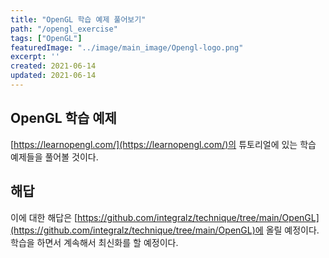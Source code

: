 ```yaml
---
title: "OpenGL 학습 예제 풀어보기"
path: "/opengl_exercise"
tags: ["OpenGL"]
featuredImage: "../image/main_image/Opengl-logo.png"
excerpt: ''
created: 2021-06-14
updated: 2021-06-14
---
```


## OpenGL 학습 예제
[https://learnopengl.com/](https://learnopengl.com/)의 튜토리얼에 있는 학습 예제들을 풀어볼 것이다.

## 해답
이에 대한 해답은 [https://github.com/integralz/technique/tree/main/OpenGL](https://github.com/integralz/technique/tree/main/OpenGL)에 올릴 예정이다. 학습을 하면서 계속해서 최신화를 할 예정이다.